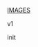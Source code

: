 [IMAGES](https://drive.google.com/drive/folders/1s5iLDhu_CyggFR21EMzQj5lC1nGzI1Tw?usp=sharing)

v1 

init
